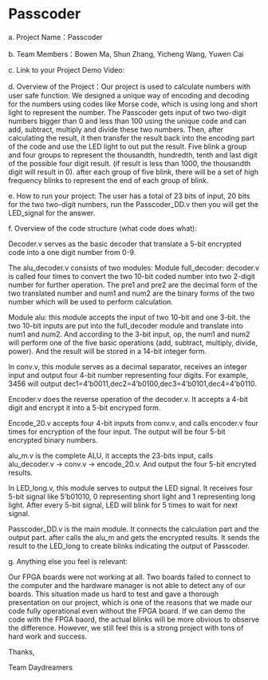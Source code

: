 # Passcoder


a. Project Name：Passcoder

b. Team Members：Bowen Ma, Shun Zhang, Yicheng Wang, Yuwen Cai

c. Link to your Project Demo Video:

d. Overview of the Project：Our project is used to calculate numbers with user safe function. We designed a unique way of encoding and decoding for the numbers using codes like Morse code, which is using long and short light to represent the number. The Passcoder gets input of two two-digit numbers bigger than 0 and
less than 100 using the unique code and can add, subtract, multiply and divide these two numbers. Then, after calculating the result, it then transfer the result back into the encoding part of the code and use the LED light to out put the result. Five blink a group and four groups to represent the thousandth, hundredth, tenth and last digit of the possible four digit result. (if result is less than 1000, the thousandth digit will result in 0). after each group of five blink, there will be a set of high frequency blinks to represent the end of each group of blink.

e. How to run your project: The user has a total of 23 bits of input, 20 bits for the two two-digit numbers, run the Passcoder_DD.v then you will get the LED_signal for the answer.

f. Overview of the code structure (what code does what):

Decoder.v serves as the basic decoder that translate a 5-bit encrypted code into a one digit number from 0-9.

The alu_decoder.v consists of two modules: 
Module full_decoder: decoder.v is called four times to convert the two 10-bit coded number into two 2-digit number for further operation. The pre1 and pre2 are
the decimal form of the two translated number and num1 and num2 are the binary forms of the two number which will be used to perform calculation.

Module alu: this module accepts the input of two 10-bit and one 3-bit. the two 10-bit inputs are put into the full_decoder module and translate into num1 and num2. And according to the 3-bit input, op, the num1 and num2 will perform one of the five basic operations (add, subtract, multiply, divide, power). And the result will be stored in a 14-bit integer form. 

In conv.v, this module serves as a decimal separator, receives an integer input and output four 4-bit number representing four digits. For example, 3456 will output dec1=4’b0011,dec2=4’b0100,dec3=4’b0101,dec4=4’b0110. 

Encoder.v does the reverse operation of the decoder.v. It accepts a 4-bit digit and encrypt it into a 5-bit encryped form.

Encode_20.v accepts four 4-bit inputs from conv.v, and calls encoder.v four times for encryption of the four input. The output will be four 5-bit encrypted binary numbers.

alu_m.v is the complete ALU, it accepts the 23-bits input, calls alu_decoder.v -> conv.v -> encode_20.v. And output the four 5-bit encryted results. 

In LED_long.v, this module serves to output the LED signal. It receives four 5-bit signal like 5’b01010, 0 representing short light and 1 representing long light. After every 5-bit signal, LED will blink for 5 times to wait for next signal.

Passcoder_DD.v is the main module. It connects the calculation part and the output part. after calls the alu_m and gets the encrypted results. It sends the result to the LED_long to create blinks indicating the output of Passcoder.


g. Anything else you feel is relevant:

Our FPGA boards were not working at all. Two boards failed to connect to the computer and the hardware manager is not able to detect any of our boards. This situation made us hard to test and gave a thorough presentation on our project, which is one of the reasons that we made our code fully operational even without the FPGA board. If we can demo the code with the FPGA baord, the actual blinks will be more obvious to observe the difference. 
However, we still feel this is a strong project with tons of hard work and success.


Thanks, 

Team Daydreamers
